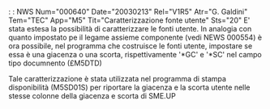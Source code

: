  :  : NWS Num="000640" Date="20030213" Rel="V1R5" Atr="G. Galdini" Tem="TEC" App="M5" Tit="Caratterizzazione fonte utente" Sts="20"
E' stata estesa la possibilità di caratterizzare le fonti utente.
In analogia con quanto impostato pe il legame assieme componente (vedi NEWS 000554) è ora possibile,
nel programma che costruisce le fonti utente, impostare se essa è una giacenza o una scorta, rispettivamente '\*GC' e '\*SC' nel campo tipo documnento (£M5DTD)

Tale caratterizzazione è stata utilizzata nel programma di stampa disponibilità (M5SD01S) per riportare la giacenza e la scorta utente nelle stesse colonne della giacenza e scorta di SME.UP 